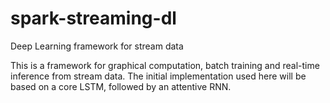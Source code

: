 # spark-streaming-dl
Deep Learning framework for stream data

This is a framework for graphical computation, batch training and real-time inference from stream data. The initial implementation used here will be based on a core LSTM, followed by an attentive RNN.
